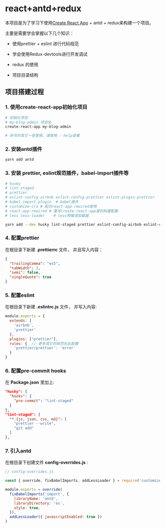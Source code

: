 # react+antd+redux

本项目是为了学习下使用[Create React App](https://github.com/facebook/create-react-app) + antd + redux来构建一个项目。

主要是需要学会掌握以下几个知识：

- 使用prettier + eslint 进行代码规范

- 学会使用Redux-devtools进行开发调试

- redux 的使用

- 项目目录结构

## 项目搭建过程

### 1. 使用create-react-app初始化项目

```bash
# 初始化项目
# my-blog-admin 项目名
create-react-app my-blog-admin

# 命令的其它一些使用，请使用 --help查看
```

### 2. 安装antd插件

```bash
yarn add antd
```

### 3. 安装 prettier, eslint规范插件，babel-import插件等

```bash
# husky
# lint-staged
# prettier
# eslint-config-airbnb eslint-config-prettier eslint-plugin-prettier
# babel-import-plugin  # babel插件
# customize-cra # 配合react-app-rewired使用
# react-app-rewired # 重写create-react-app里的构建配置
# less less-loader    # less预编译加载器

yarn add --dev husky lint-staged prettier eslint-config-airbnb eslint-config-prettier eslint-plugin-prettier babel-import-plugin customize-cra react-app-rewired less less-loader
```

### 4. 配置prettier

在根目录下新建 **.prettierrc** 文件， 并且写入内容：

```json
{
  "trailingComma": "es5",
  "tabWidth": 2,
  "semi": false,
  "singleQuote": true
}
```

### 5. 配置eslint

在根目录下新建 **.eslintrc.js** 文件， 并写入内容:

```js
module.exports = {
  extends: [
    'airbnb',
    'prettier'
  ],
  plugins: ["prettier"],
  rules: {  // 更多其它的规范在此配置
    'prettier/prettier': 'error'
  }
}
```

### 6. 配置pre-commit hooks

在 **Package.json** 里加上:

```json
"husky": {
  "hooks": {
    "pre-commit": "lint-staged"
  }
},
"lint-staged": {
  "*.{js, json, css, md}": [
    "prettier --write",
    "git add"
  ]
},
```

### 7. 引入antd

在根目录下创建文件 **config-overrides.js** :

```js
// config-overrides.js

const { override, fixBabelImports, addLessLoader } = require('customize-cra')

module.exports = override(
  fixBabelImports('import', {
    libraryName: 'antd',
    libraryDirectory: 'es',
    style: true,
  }),
  addLessLoader({ javascriptEnabled: true })
)

```